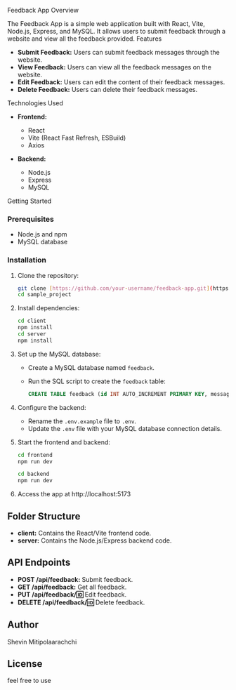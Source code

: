 
Feedback App Overview

The Feedback App is a simple web application built with React, Vite, Node.js, Express, and MySQL. It allows users to submit feedback through a website and view all the feedback provided.
Features

- **Submit Feedback:** Users can submit feedback messages through the website.
- **View Feedback:** Users can view all the feedback messages on the website.
- **Edit Feedback:** Users can edit the content of their feedback messages.
- **Delete Feedback:** Users can delete their feedback messages.

 Technologies Used

- **Frontend:**
  - React
  - Vite (React Fast Refresh, ESBuild)
  - Axios

- **Backend:**
  - Node.js
  - Express
  - MySQL

 Getting Started

### Prerequisites

- Node.js and npm
- MySQL database

### Installation

1. Clone the repository:

   ```bash
   git clone [https://github.com/your-username/feedback-app.git](https://github.com/Shevin2000/Basic_Feedback_App.git)
   cd sample_project
   ```

2. Install dependencies:

   ```bash
   cd client
   npm install
   cd server
   npm install
   

3. Set up the MySQL database:
   - Create a MySQL database named `feedback`.
   - Run the SQL script to create the `feedback` table:

     ```sql
     CREATE TABLE feedback (id INT AUTO_INCREMENT PRIMARY KEY, message TEXT);
     ```

4. Configure the backend:
   - Rename the `.env.example` file to `.env`.
   - Update the `.env` file with your MySQL database connection details.

5. Start the frontend and backend:

   ```bash
   cd frontend
   npm run dev
   ```

   ```bash
   cd backend
   npm run dev
   ```

6. Access the app at http://localhost:5173

## Folder Structure

- **client:** Contains the React/Vite frontend code.
- **server:** Contains the Node.js/Express backend code.

## API Endpoints

- **POST /api/feedback:** Submit feedback.
- **GET /api/feedback:** Get all feedback.
- **PUT /api/feedback/:id:** Edit feedback.
- **DELETE /api/feedback/:id:** Delete feedback.

## Author

Shevin Mitipolaarachchi

## License


feel free to use
